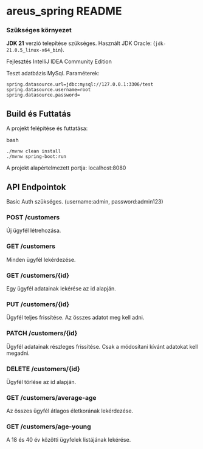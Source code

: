 # areus_spring README


### Szükséges környezet

**JDK 21** verzió telepítése szükséges. Használt JDK Oracle: (`jdk-21.0.5_linux-x64_bin`).

Fejlesztés IntelliJ IDEA Community Edition

Teszt adatbázis MySql. Paraméterek:

```
spring.datasource.url=jdbc:mysql://127.0.0.1:3306/test
spring.datasource.username=root
spring.datasource.password=
```
## Build és Futtatás


A projekt felépítése és futtatása:

bash
```
./mvnw clean install
./mvnw spring-boot:run
```
   
A projekt alapértelmezett portja: localhost:8080

## API Endpointok
Basic Auth szükséges.
(username:admin, password:admin123)
### POST /customers

Új ügyfél létrehozása.
### GET /customers

Minden ügyfél lekérdezése.
### GET /customers/{id}

Egy ügyfél adatainak lekérése az id alapján.
### PUT /customers/{id}

Ügyfél teljes frissítése. Az összes adatot meg kell adni.
### PATCH /customers/{id}

Ügyfél adatainak részleges frissítése. Csak a módosítani kívánt adatokat kell megadni.
### DELETE /customers/{id}

Ügyfél törlése az id alapján.
### GET /customers/average-age

Az összes ügyfél átlagos életkorának lekérdezése.
### GET /customers/age-young

A 18 és 40 év közötti ügyfelek listájának lekérése.
